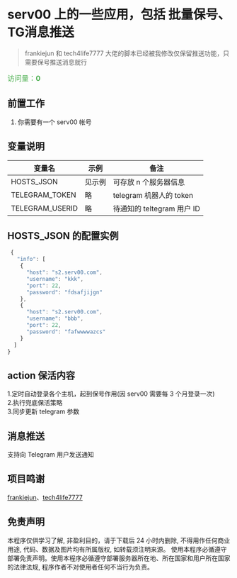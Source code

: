 # serv00 上的一些应用，包括 批量保号、TG消息推送
> frankiejun 和 tech4life7777 大佬的脚本已经被我修改仅保留推送功能，只需要保号推送消息就行

<div id="visitor-count">访问量：<span id="visitor-count-number">0</span></div>
<style>
  #visitor-count {
    font-size: 16px;
    color: #4CAF50;
  }
  #visitor-count-number {
    font-weight: bold;
  }
</style>
<script>
  fetch('https://api.countapi.xyz/hit/frankiejun-tech4life7777-serv00-play/visits')
    .then(response => response.json())
    .then(data => {
      document.getElementById('visitor-count-number').innerText = data.value;
    });
</script>


## 前置工作

1. 你需要有一个 serv00 帐号

## 变量说明

| 变量名          | 示例   | 备注                                     |
| --------------- | ------ | ---------------------------------------- |
| HOSTS_JSON      | 见示例 | 可存放 n 个服务器信息                    |
| TELEGRAM_TOKEN  | 略     | telegram 机器人的 token                  |
| TELEGRAM_USERID | 略     | 待通知的 teltegram 用户 ID               |

## HOSTS_JSON 的配置实例

```js
 {
   "info": [
    {
      "host": "s2.serv00.com",
      "username": "kkk",
      "port": 22,
      "password": "fdsafjijgn"
    },
    {
      "host": "s2.serv00.com",
      "username": "bbb",
      "port": 22,
      "password": "fafwwwwazcs"
    }
  ]
}
```

## action 保活内容
1.定时自动登录各个主机，起到保号作用(因 serv00 需要每 3 个月登录一次)  
2.执行兜底保活策略  
3.同步更新 telegram 参数  

## 消息推送
支持向 Telegram 用户发送通知

## 项目鸣谢
[frankiejun](https://github.com/frankiejun/serv00-play)、[tech4life7777](https://github.com/tech4life7777/serv00-play)


## 免责声明
本程序仅供学习了解, 非盈利目的，请于下载后 24 小时内删除, 不得用作任何商业用途, 代码、数据及图片均有所属版权, 如转载须注明来源。
使用本程序必循遵守部署免责声明。使用本程序必循遵守部署服务器所在地、所在国家和用户所在国家的法律法规, 程序作者不对使用者任何不当行为负责。
